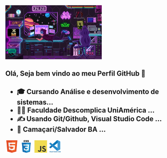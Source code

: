 <body text-center>
<img src="banner.gif" width="300px">
<h2>Olá, Seja bem vindo ao meu Perfil GitHub 👋<h2>
  </body>


- 🎓 Cursando Análise e desenvolvimento de sistemas...
- 👨‍🎓 Faculdade Descomplica UniAmérica ...
- ✍️ Usando Git/Github, Visual Studio Code ...
- 🔶 Camaçari/Salvador BA ...

<div>
<img src="https://raw.githubusercontent.com/devicons/devicon/1119b9f84c0290e0f0b38982099a2bd027a48bf1/icons/html5/html5-original.svg" height="40">
<img src="https://raw.githubusercontent.com/devicons/devicon/1119b9f84c0290e0f0b38982099a2bd027a48bf1/icons/css3/css3-original-wordmark.svg" height="40">
<img src="https://raw.githubusercontent.com/devicons/devicon/1119b9f84c0290e0f0b38982099a2bd027a48bf1/icons/javascript/javascript-original.svg" height="40">
<img src="https://raw.githubusercontent.com/devicons/devicon/1119b9f84c0290e0f0b38982099a2bd027a48bf1/icons/vscode/vscode-original-wordmark.svg"  height="40">
</div>
